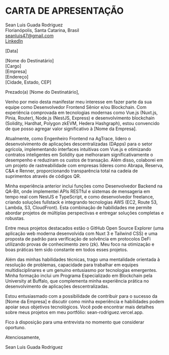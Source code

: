 # CARTA DE APRESENTAÇÃO

Sean Luis Guada Rodriguez  
Florianópolis, Santa Catarina, Brasil  
seanluis47@gmail.com  
[LinkedIn](https://www.linkedin.com/in/sean-luisguada-rodriguez-4360a5bb)

[Data]

[Nome do Destinatário]  
[Cargo]  
[Empresa]  
[Endereço]  
[Cidade, Estado, CEP]

Prezado(a) [Nome do Destinatário],

Venho por meio desta manifestar meu interesse em fazer parte da sua equipe como Desenvolvedor Frontend Sênior e/ou Blockchain. Com experiência comprovada em tecnologias modernas como Vue.js (Nuxt.js, Pinia, Router), Node.js (NestJS, Express) e desenvolvimento blockchain (Solidity, Hardhat, Polygon zkEVM, Hedera Hashgraph), estou convencido de que posso agregar valor significativo à [Nome da Empresa].

Atualmente, como Engenheiro Frontend na AgTrace, lidero o desenvolvimento de aplicações descentralizadas (DApps) para o setor agrícola, implementando interfaces intuitivas com Vue.js e otimizando contratos inteligentes em Solidity que melhoraram significativamente o desempenho e reduziram os custos de transação. Além disso, colaborei em um projeto de rastreabilidade com empresas líderes como Abrapa, Reserva, C&A e Renner, proporcionando transparência total na cadeia de suprimentos através de códigos QR.

Minha experiência anterior inclui funções como Desenvolvedor Backend na QA-Bit, onde implementei APIs RESTful e sistemas de mensageria em tempo real com NestJS e TypeScript, e como desenvolvedor freelance, criando soluções fullstack e integrando tecnologias AWS (EC2, Route 53, Lambda, S3, CloudFront). Esta combinação de habilidades me permite abordar projetos de múltiplas perspectivas e entregar soluções completas e robustas.

Entre meus projetos destacados estão o GitHub Open Source Explorer (uma aplicação web moderna desenvolvida com Nuxt 3 e Tailwind CSS) e uma proposta de padrão para verificação de solvência em protocolos DeFi utilizando provas de conhecimento zero (zk). Meu foco na otimização e boas práticas tem sido constante em todos esses projetos.

Além das minhas habilidades técnicas, trago uma mentalidade orientada à resolução de problemas, capacidade para trabalhar em equipes multidisciplinares e um genuíno entusiasmo por tecnologias emergentes. Minha formação inclui um Programa Especializado em Blockchain pela University at Buffalo, que complementa minha experiência prática no desenvolvimento de aplicações descentralizadas.

Estou entusiasmado com a possibilidade de contribuir para o sucesso da [Nome da Empresa] e discutir como minha experiência e habilidades podem apoiar seus objetivos tecnológicos. Você pode encontrar mais detalhes sobre meus projetos em meu portfólio: sean-rodriguez.vercel.app.

Fico à disposição para uma entrevista no momento que considerar oportuno.

Atenciosamente,

Sean Luis Guada Rodriguez